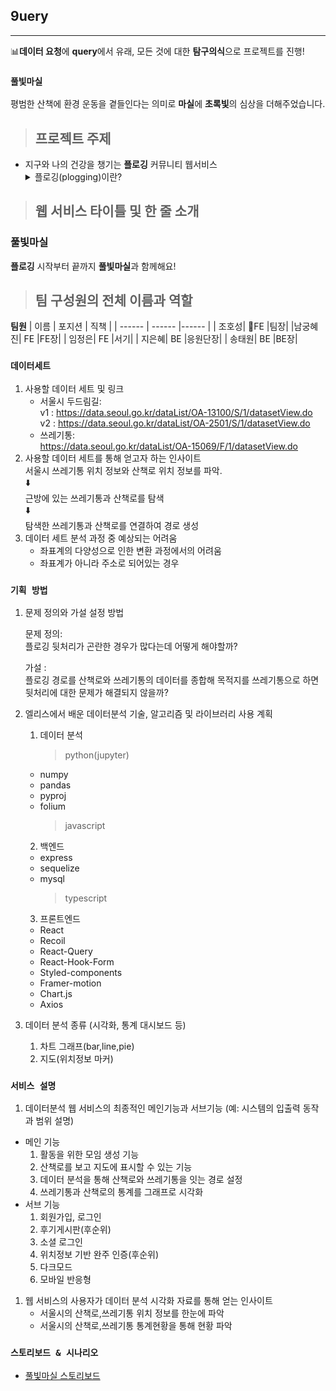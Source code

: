## 9uery

---

📊**데이터 요청**에 **query**에서 유래,
모든 것에 대한 **탐구의식**으로 프로젝트를 진행!

### **`풀빛마실`**

평범한 산책에 환경 운동을 곁들인다는 의미로 **마실**에 **초록빛**의 심상을 더해주었습니다.
<br>

> ## 프로젝트 주제

- 지구와 나의 건강을 챙기는 **플로깅** 커뮤니티 웹서비스
  <details>
    <summary>플로깅(plogging)이란?</summary>
    <div>
      2016년부터 스웨덴에서는 운동 트렌드의 하나로 플로깅(plogging)이 시작되었다. 플로깅이란 이삭줍기를 의미하는 스웨덴어 플로카 웁(plocka upp)과 영어 조깅(jogging)의 합성어로 달리기를 하면서 쓰레기를 줍는 행위를 말한다. 플로깅을 처음 시작한 스웨덴의 에릭 알 스트룀은 개인적인 사정 때문에 잠시 떠나 있던 스톡홀름에 2년 만에 돌아와 보니 길에 쓰레기가 너무 많아진 것이 안타까워 2016년부터 플로깅 행동에 나서게 되었다고 한다. 이 운동은 현재 스웨덴을 비롯하여 북유럽을 넘어 전 세계로 점차 퍼지고 있으며, 특히 젊은 층을 중심으로 하나의 트렌드로 자리 잡았다. 그들은 인스타그램이나 유튜브 같은 SNS를 통해 이 운동을 알리는 일에 앞장서고 있다. 우리나라에서도 2018년부터 조금씩 퍼지고 있는 추세로, 줍다와 조깅의 단어를 합쳐서 ‘줍깅’이라고 부르기도 한다.
      </div>
      </details>

> ## 웹 서비스 타이틀 및 한 줄 소개

### **풀빛마실**

**플로깅** 시작부터 끝까지 **풀빛마실**과 함께해요!

> ## 팀 구성원의 전체 이름과 역할

**팀원**
| 이름 | 포지션 | 직책 |
| ------ | ------ |------ |
| 조호성| FE |팀장|
|남궁혜진| FE |FE장|
| 임정은| FE |서기|
| 지은혜| BE |응원단장|
| 송태원| BE |BE장|

### **`데이터세트`**

1. 사용할 데이터 세트 및 링크
   - 서울시 두드림길:  
     v1 : https://data.seoul.go.kr/dataList/OA-13100/S/1/datasetView.do  
     v2 : https://data.seoul.go.kr/dataList/OA-2501/S/1/datasetView.do
   - 쓰레기통:  
     https://data.seoul.go.kr/dataList/OA-15069/F/1/datasetView.do
2. 사용할 데이터 세트를 통해 얻고자 하는 인사이트  
   서울시 쓰레기통 위치 정보와 산책로 위치 정보를 파악.  
   ⬇️  
   근방에 있는 쓰레기통과 산책로를 탐색  
   ⬇️  
    탐색한 쓰레기통과 산책로를 연결하여 경로 생성
3. 데이터 세트 분석 과정 중 예상되는 어려움
   - 좌표계의 다양성으로 인한 변환 과정에서의 어려움
   - 좌표계가 아니라 주소로 되어있는 경우

### **`기획 방법`**

1. 문제 정의와 가설 설정 방법

   문제 정의:  
    플로깅 뒷처리가 곤란한 경우가 많다는데 어떻게 해야할까?

   가설 :  
   플로깅 경로를 산책로와 쓰레기통의 데이터를 종합해 목적지를 쓰레기통으로 하면 뒷처리에 대한 문제가 해결되지 않을까?

2. 엘리스에서 배운 데이터분석 기술, 알고리즘 및 라이브러리 사용 계획
   1. 데이터 분석
      > python(jupyter)
   - numpy
   - pandas
   - pyproj
   - folium
     > javascript
   2. 백엔드
   - express
   - sequelize
   - mysql
     > typescript
   3. 프론트엔드
   - React
   - Recoil
   - React-Query
   - React-Hook-Form
   - Styled-components
   - Framer-motion
   - Chart.js
   - Axios
3. 데이터 분석 종류 (시각화, 통계 대시보드 등)
   1. 차트 그래프(bar,line,pie)
   2. 지도(위치정보 마커)

### **`서비스 설명`**

1. 데이터분석 웹 서비스의 최종적인 메인기능과 서브기능 (예: 시스템의 입출력 동작과 범위 설명)

- 메인 기능
  1.  활동을 위한 모임 생성 기능
  2.  산책로를 보고 지도에 표시할 수 있는 기능
  3.  데이터 분석을 통해 산책로와 쓰레기통을 잇는 경로 설정
  4.  쓰레기통과 산책로의 통계를 그래프로 시각화
- 서브 기능
  1. 회원가입, 로그인
  2. 후기게시판(후순위)
  3. 소셜 로그인
  4. 위치정보 기반 완주 인증(후순위)
  5. 다크모드
  6. 모바일 반응형

1. 웹 서비스의 사용자가 데이터 분석 시각화 자료를 통해 얻는 인사이트
   - 서울시의 산책로,쓰레기통 위치 정보를 한눈에 파악
   - 서울시의 산책로,쓰레기통 통계현황을 통해 현황 파악

### **`스토리보드 & 시나리오`**

- [풀빛마실 스토리보드](https://www.figma.com/file/P90IfQYS5NauIDQif13PGO/%ED%92%80%EB%B9%9B%EB%A7%88%EC%8B%A4?node-id=0%3A1)
